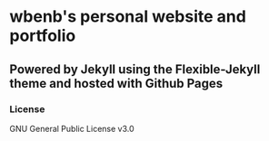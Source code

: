 # wbenb's personal website and portfolio

## Powered by Jekyll using the Flexible-Jekyll theme and hosted with Github Pages

### License

GNU General Public License v3.0
